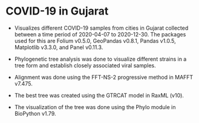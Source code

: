 # COVID-19 in Gujarat

* Visualizes different COVID-19 samples from cities in Gujarat collected between a time period of 2020-04-07 to 2020-12-30. The packages used for this are Folium v0.5.0, GeoPandas v0.8.1, Pandas v1.0.5, Matplotlib v3.3.0, and Panel v0.11.3.


* Phylogenetic tree analysis was done to visualize different strains in a tree form and establish closely associated viral samples. 
* Alignment was done using the FFT-NS-2 progressive method in MAFFT v7.475.
* The best tree was created using the GTRCAT model in RaxML (v10).
* The visualization of the tree was done using the Phylo module in BioPython v1.79. 
